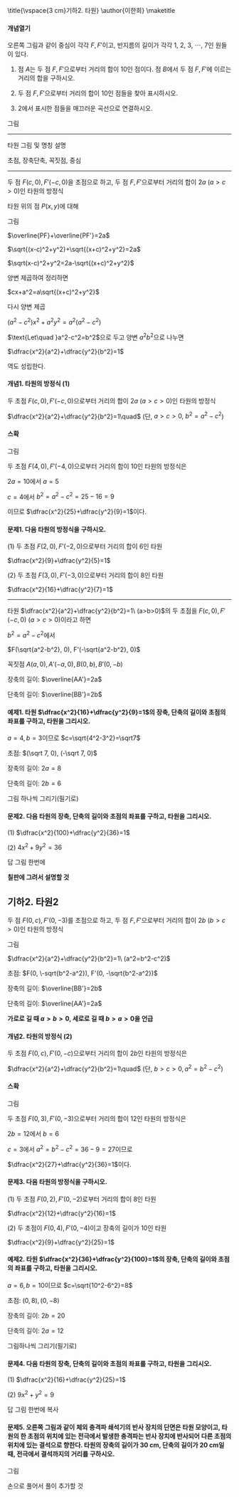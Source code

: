 \title{\vspace{3 cm}기하2. 타원}
\author{이한희}
\maketitle

#### 개념열기

오른쪽 그림과 같이 중심이 각각 $F, F'$이고, 반지름의 길이가 각각 1, 2, 3, $\cdots$, 7인 원들이 있다. 

1. 점 $A$는 두 점 $F, F'$으로부터 거리의 합이 10인 점이다. 점 $B$에서 두 점 $F, F'$에 이르는 거리의 합을 구하시오.

2. 두 점 $F, F'$으로부터 거리의 합이 10인 점들을 찾아 표시하시오.

3. 2에서 표시한 점들을 매끄러운 곡선으로 연결하시오.


그림

---

타원 그림 및 명칭 설명

초점, 장축단축, 꼭짓점, 중심

---

두 점 $F(c, 0), F'(-c, 0)$을 초점으로 하고, 두 점 $F, F'$으로부터 거리의 합이 $2a\ (a>c>0)$인 타원의 방정식

타원 위의 점 $P(x, y)$에 대해

그림

$\overline{PF}+\overline{PF'}=2a$

$\sqrt{(x-c)^2+y^2}+\sqrt{(x+c)^2+y^2}=2a$

$\sqrt(x-c)^2+y^2=2a-\sqrt{(x+c)^2+y^2}$

양변 제곱하여 정리하면

$cx+a^2=a\sqrt{(x+c)^2+y^2}$

다시 양변 제곱

$(a^2-c^2)x^2+a^2y^2=a^2(a^2-c^2)$

$\text{Let\quad }a^2-c^2=b^2$으로 두고 양변 $a^2 b^2$으로 나누면

$\dfrac{x^2}{a^2}+\dfrac{y^2}{b^2}=1$

역도 성립한다.

#### 개념1. 타원의 방정식 (1)

두 초점 $F(c, 0), F'(-c, 0)$으로부터 거리의 합이 $2a\ (a>c>0)$인 타원의 방정식

$\dfrac{x^2}{a^2}+\dfrac{y^2}{b^2}=1\quad$ (단, $a>c>0,\ b^2=a^2-c^2$)

#### 스확

그림

두 초점 $F(4, 0), F'(-4, 0)$으로부터 거리의 합이 10인 타원의 방정식은 

$2a=10$에서 $a=5$

$c=4$에서 $b^2=a^2-c^2=25-16=9$

이므로 $\dfrac{x^2}{25}+\dfrac{y^2}{9}=1$이다.

#### 문제1. 다음 타원의 방정식을 구하시오.

(1) 두 초점 $F(2, 0), F'(-2, 0)$으로부터 거리의 합이 6인 타원

$\dfrac{x^2}{9}+\dfrac{y^2}{5}=1$

(2) 두 초점 $F(3, 0), F'(-3, 0)$으로부터 거리의 합이 8인 타원

$\dfrac{x^2}{16}+\dfrac{y^2}{7}=1$

---

타원 $\dfrac{x^2}{a^2}+\dfrac{y^2}{b^2}=1\ (a>b>0)$의 두 초점을 $F(c, 0), F'(-c, 0)\ (a>c>0)$이라고 하면

$b^2=a^2-c^2$에서

$F(\sqrt{a^2-b^2}, 0), F'(-\sqrt{a^2-b^2}, 0)$

꼭짓점 $A(a, 0), A'(-a, 0), B(0, b), B'(0, -b)$

장축의 길이: $\overline{AA'}=2a$

단축의 길이: $\overline{BB'}=2b$

#### 예제1. 타원 $\dfrac{x^2}{16}+\dfrac{y^2}{9}=1$의 장축, 단축의 길이와 초점의 좌표를 구하고, 타원을 그리시오.

$a=4, b=3$이므로 $c=\sqrt{4^2-3^2}=\sqrt7$

초점: $(\sqrt 7, 0), (-\sqrt 7, 0)$

장축의 길이: $2a=8$

단축의 길이: $2b=6$

그림 하나씩 그리기(필기로)

#### 문제2. 다음 타원의 장축, 단축의 길이와 초점의 좌표를 구하고, 타원을 그리시오.

(1) $\dfrac{x^2}{100}+\dfrac{y^2}{36}=1$

(2) $4x^2+9y^2=36$

답 그림 한번에

**칠판에 그려서 설명할 것**

## 기하2. 타원2

두 점 $F(0, c), F'(0, -3)$를 초점으로 하고, 두 점 $F, F'$으로부터 거리의 합이 $2 b\ (b>c>0)$인 타원의 방정식 

그림

$\dfrac{x^2}{a^2}+\dfrac{y^2}{b^2}=1\ (a^2=b^2-c^2)$

초점: $F(0, \-sqrt{b^2-a^2}), F'(0, -\sqrt{b^2-a^2})$

장축의 길이: $\overline{BB'}=2b$

단축의 길이: $\overline{AA'}=2a$

**가로로 길 때 $a>b>0$, 세로로 길 때 $b>a>0$을 언급**

#### 개념2. 타원의 방정식 (2)

두 초점 $F(0, c), F'(0, -c)$으로부터 거리의 합이 $2b$인 타원의 방정식은

$\dfrac{x^2}{a^2}+\dfrac{y^2}{b^2}=1\quad$ (단, $b>c>0, a^2=b^2-c^2$)

#### 스확

그림

두 초점 $F(0, 3), F'(0, -3)$으로부터 거리의 합이 12인 타원의 방정식은

$2b=12$에서 $b=6$

$c=3$에서 $a^2=b^2-c^2=36-9=27$이므로

$\dfrac{x^2}{27}+\dfrac{y^2}{36}=1$이다.

#### 문제3. 다음 타원의 방정식을 구하시오.

(1) 두 초점 $F(0, 2), F'(0, -2)$로부터 거리의 합이 8인 타원

$\dfrac{x^2}{12}+\dfrac{y^2}{16}=1$

(2) 두 초점이 $F(0, 4), F'(0, -4)$이고 장축의 길이가 10인 타원

$\dfrac{x^2}{9}+\dfrac{y^2}{25}=1$

#### 예제2. 타원 $\dfrac{x^2}{36}+\dfrac{y^2}{100}=1$의 장축, 단축의 길이와 초점의 좌표를 구하고, 타원을 그리시오.

$a=6, b=10$이므로 $c=\sqrt{10^2-6^2}=8$

초점: $(0, 8), (0, -8)$

장축의 길이: $2b=20$

단축의 길이: $2a=12$

그림하나씩 그리기(필기로)

#### 문제4. 다음 타원의 장축, 단축의 길이와 초점의 좌표를 구하고, 타원을 그리시오.

(1) $\dfrac{x^2}{16}+\dfrac{y^2}{25}=1$

(2) $9x^2+y^2=9$

답 그림 한번에 복사

#### 문제5. 오른쪽 그림과 같이 체외 충격파 쇄석기의 반사 장치의 단면은 타원 모양이고, 타원의 한 초점의 위치에 있는 전극에서 발생한 충격파는 반사 장치에 반사되어 다른 초점의 위치에 있는 결석으로 향한다. 타원의 장축의 길이가 30 cm, 단축의 길이가 20 cm일 때, 전극에서 결석까지의 거리를 구하시오.

그림

손으로 풀어서 풀이 추가할 것